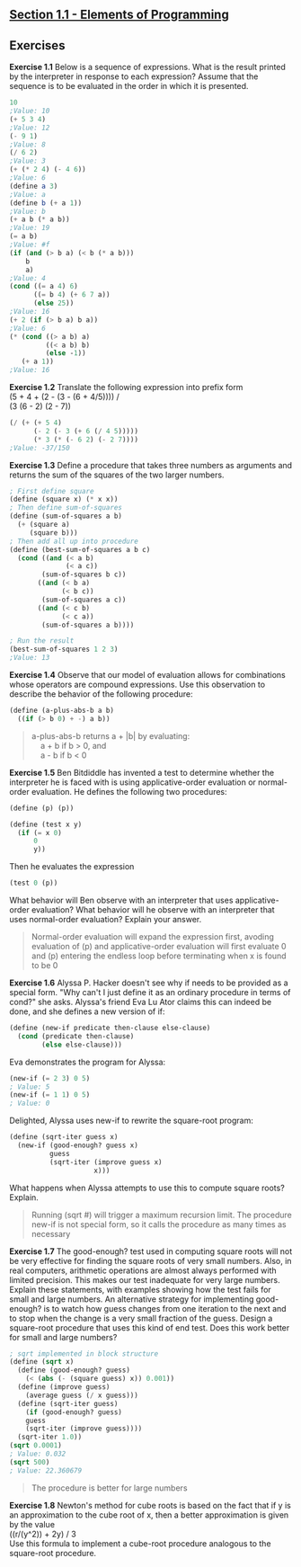 ## [Section 1.1 - Elements of Programming](https://mitpress.mit.edu/sicp/full-text/book/book-Z-H-10.html#%_sec_1.1)

## Exercises
**Exercise 1.1** Below is a sequence of expressions. What is the result printed by the interpreter in response to each expression? Assume that the sequence is to be evaluated in the order in which it is presented.
```scheme
10
;Value: 10
(+ 5 3 4)
;Value: 12
(- 9 1)
;Value: 8
(/ 6 2)
;Value: 3
(+ (* 2 4) (- 4 6))
;Value: 6
(define a 3)
;Value: a
(define b (+ a 1))
;Value: b
(+ a b (* a b))
;Value: 19
(= a b)
;Value: #f
(if (and (> b a) (< b (* a b)))
    b
    a)
;Value: 4
(cond ((= a 4) 6)
      ((= b 4) (+ 6 7 a))
      (else 25))
;Value: 16
(+ 2 (if (> b a) b a))
;Value: 6
(* (cond ((> a b) a)
         ((< a b) b)
         (else -1))
   (+ a 1))
;Value: 16
```

**Exercise 1.2** Translate the following expression into prefix form  
(5 + 4 + (2 - (3 - (6 + 4/5)))) /  
(3 (6 - 2) (2 - 7))
```scheme
(/ (+ (+ 5 4)
      (- 2 (- 3 (+ 6 (/ 4 5)))))
      (* 3 (* (- 6 2) (- 2 7))))
;Value: -37/150
```

**Exercise 1.3** Define a procedure that takes three numbers as arguments and returns the sum of the squares of the two larger numbers.
```scheme
; First define square
(define (square x) (* x x))
; Then define sum-of-squares
(define (sum-of-squares a b)
  (+ (square a)
     (square b)))
; Then add all up into procedure
(define (best-sum-of-squares a b c)
  (cond ((and (< a b)
              (< a c))
        (sum-of-squares b c))
       ((and (< b a)
     	     (< b c))
     	(sum-of-squares a c))
       ((and (< c b)
     	     (< c a))
        (sum-of-squares a b))))

; Run the result
(best-sum-of-squares 1 2 3)
;Value: 13
```

**Exercise 1.4** Observe that our model of evaluation allows for combinations whose operators are compound expressions. Use this observation to describe the behavior of the following procedure:
```scheme
(define (a-plus-abs-b a b)
  ((if (> b 0) + -) a b))
```
>a-plus-abs-b returns a + |b| by evaluating:  
&nbsp;&nbsp;&nbsp;&nbsp;a + b if b > 0, and  
&nbsp;&nbsp;&nbsp;&nbsp;a - b if b < 0  

**Exercise 1.5** Ben Bitdiddle has invented a test to determine whether the interpreter he is faced with is using applicative-order evaluation or normal-order evaluation. He defines the following two procedures:
```scheme
(define (p) (p))

(define (test x y)
  (if (= x 0)
      0
      y))
```
Then he evaluates the expression
```scheme
(test 0 (p))
```
What behavior will Ben observe with an interpreter that uses applicative-order evaluation? What behavior will he observe with an interpreter that uses normal-order evaluation? Explain your answer.

>Normal-order evaluation will expand the expression first, avoding evaluation of (p) and applicative-order evaluation will first evaluate 0 and (p) entering the endless loop before terminating when x is found to be 0

**Exercise 1.6** Alyssa P. Hacker doesn't see why if needs to be provided as a special form. "Why can't I just define it as an ordinary procedure in terms of cond?" she asks. Alyssa's friend Eva Lu Ator claims this can indeed be done, and she defines a new version of if:
```scheme
(define (new-if predicate then-clause else-clause)
  (cond (predicate then-clause)
        (else else-clause)))
```
Eva demonstrates the program for Alyssa:
```scheme
(new-if (= 2 3) 0 5)
; Value: 5
(new-if (= 1 1) 0 5)
; Value: 0
```
Delighted, Alyssa uses new-if to rewrite the square-root program:
```scheme
(define (sqrt-iter guess x)
  (new-if (good-enough? guess x)
          guess
          (sqrt-iter (improve guess x)
                     x)))
```
What happens when Alyssa attempts to use this to compute square roots? Explain.

>Running (sqrt #) will trigger a maximum recursion limit. The procedure new-if is not special form, so it calls the procedure as many times as necessary

**Exercise 1.7** The good-enough? test used in computing square roots will not be very effective for finding the square roots of very small numbers. Also, in real computers, arithmetic operations are almost always performed with limited precision. This makes our test inadequate for very large numbers. Explain these statements, with examples showing how the test fails for small and large numbers. An alternative strategy for implementing good-enough? is to watch how guess changes from one iteration to the next and to stop when the change is a very small fraction of the guess. Design a square-root procedure that uses this kind of end test. Does this work better for small and large numbers?

```scheme
; sqrt implemented in block structure
(define (sqrt x)
  (define (good-enough? guess)
    (< (abs (- (square guess) x)) 0.001))
  (define (improve guess)
    (average guess (/ x guess)))
  (define (sqrt-iter guess)
    (if (good-enough? guess)
	guess
	(sqrt-iter (improve guess))))
  (sqrt-iter 1.0))
(sqrt 0.0001)
; Value: 0.032
(sqrt 500)
; Value: 22.360679
```
>The procedure is better for large numbers

**Exercise 1.8** Newton's method for cube roots is based on the fact that if y is an approximation to the cube root of x, then a better approximation is given by the value  
((r/(y^2)) + 2y) / 3  
Use this formula to implement a cube-root procedure analogous to the square-root procedure.
